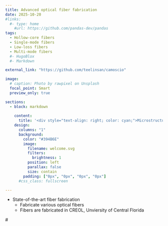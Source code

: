 ```yaml
---
title: Advanced optical fiber fabrication
date: 2025-10-20
#links:
  #- type: home
    #url: https://github.com/pandas-dev/pandas
tags:
  - Hollow-core fibers
  - Single-mode fibers
  - Low-loss fibers
  - Multi-mode fibers
  #- HugoBlox
  #- Markdown

external_link: "https://github.com/teelinsan/camoscio"

image:
  # caption: Photo by rawpixel on Unsplash
  focal_point: Smart
  preview_only: true

sections:
  - block: markdown
    
    content:
      title: '<div style="text-align: right; color: cyan;">Microstructure Optical Fiber Lab</div>'
    design:
      columns: "1"
      background:
        color: "#394B6E"
        image:
          filename: welcome.svg
          filters:
            brightness: 1
          position: left
          parallax: false
          size: contain
        padding: ["0px", "0px", "0px", "0px"]
      #css_class: fullscreen

---
```


- State-of-the-art fiber fabrication
  - Fabricate various optical fibers
  - Fibers are fabricated in CREOL, Unviersity of Central Florida


#<!--more-->
